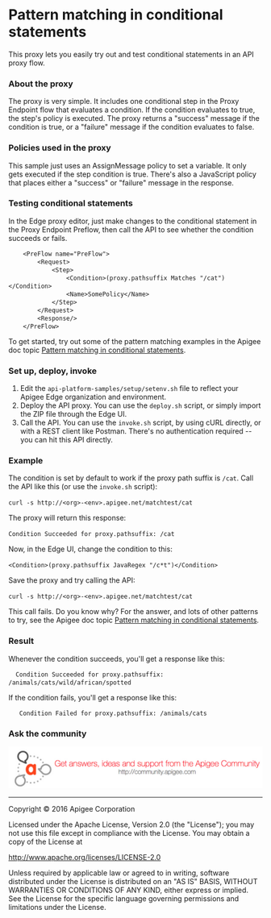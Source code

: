 # Pattern matching in conditional statements


This proxy lets you easily try out and test conditional statements in an API proxy flow.  

### About the proxy

The proxy is very simple. It includes one conditional step in the Proxy Endpoint flow that evaluates a condition. If the condition evaluates to true, the step's policy is executed. The proxy returns a "success" message if the condition is true, or a "failure" message if the condition evaluates to false.

### Policies used in the proxy

This sample just uses an AssignMessage policy to set a variable. It only gets executed if the step condition is true. There's also a JavaScript policy that places either a "success" or "failure" message in the response. 


### Testing conditional statements

In the Edge proxy editor, just make changes to the conditional statement in the Proxy Endpoint Preflow, then call the API to see whether the condition succeeds or fails. 

```
    <PreFlow name="PreFlow">
        <Request>
            <Step>
                <Condition>(proxy.pathsuffix Matches "/cat")</Condition>
                <Name>SomePolicy</Name>
            </Step>
        </Request>
        <Response/>
    </PreFlow>
```

To get started, try out some of the pattern matching examples in the Apigee doc topic [Pattern matching in conditional statements](http://docs.apigee.com/api-services/content/pattern-matching-conditional-statements). 

### Set up, deploy, invoke

1. Edit the `api-platform-samples/setup/setenv.sh` file to reflect your Apigee Edge organization and environment. 
2. Deploy the API proxy. You can use the `deploy.sh` script, or simply import the ZIP file through the Edge UI.
3. Call the API. You can use the `invoke.sh` script, by using cURL directly, or with a REST client like Postman. There's no authentication required -- you can hit this API directly.  

### Example

The condition is set by default to work if the proxy path suffix is `/cat`. Call the API like this (or use the `invoke.sh` script):

`curl -s http://<org>-<env>.apigee.net/matchtest/cat`

The proxy will return this response:

`Condition Succeeded for proxy.pathsuffix: /cat`

Now, in the Edge UI, change the condition to this:

`<Condition>(proxy.pathsuffix JavaRegex "/c*t")</Condition>`

Save the proxy and try calling the API:

`curl -s http://<org>-<env>.apigee.net/matchtest/cat`

This call fails. Do you know why? For the answer, and lots of other patterns to try, see the Apigee doc topic [Pattern matching in conditional statements](http://docs.apigee.com/api-services/content/pattern-matching-conditional-statements).

### Result

Whenever the condition succeeds, you'll get a response like this:

```
  Condition Succeeded for proxy.pathsuffix: /animals/cats/wild/african/spotted
```

If the condition fails, you'll get a response like this:

```
   Condition Failed for proxy.pathsuffix: /animals/cats
```


### Ask the community

[![alt text](../../images/apigee-community.png "Apigee Community is a great place to ask questions and find answers about developing API proxies. ")](https://community.apigee.com?via=github)

---

Copyright © 2016 Apigee Corporation

Licensed under the Apache License, Version 2.0 (the "License"); you may not use
this file except in compliance with the License. You may obtain a copy
of the License at

http://www.apache.org/licenses/LICENSE-2.0

Unless required by applicable law or agreed to in writing, software
distributed under the License is distributed on an "AS IS" BASIS,
WITHOUT WARRANTIES OR CONDITIONS OF ANY KIND, either express or implied.
See the License for the specific language governing permissions and
limitations under the License.
